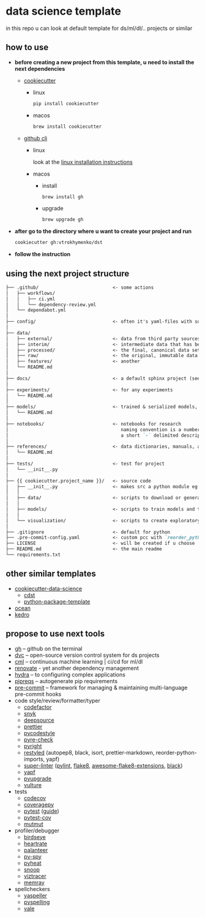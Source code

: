 # data science template

in this repo u can look at default template for ds/ml/dl/.. projects or similar

## how to use

* **before creating a new project from this template, u need to install the next dependencies**

  * [cookiecutter](https://github.com/cookiecutter/cookiecutter)

    * linux

      ```bash
      pip install cookiecutter
      ```

    * macos

      ```bash
      brew install cookiecutter
      ```

   * [github cli](https://cli.github.com/manual/installation)

     * linux

       look at the [linux installation instructions](https://github.com/cli/cli/blob/trunk/docs/install_linux.md)

     * macos

       * install

         ```bash
         brew install gh
         ```
       * upgrade

         ```bash
         brew upgrade gh
         ```

* **after go to the directory where u want to create your project and run**

  ```bash
  cookiecutter gh:vtrokhymenko/dst
  ```

* **follow the instruction**

## using the next project structure

```markdown
├── .github/                           <- some actions
│   ├── workflows/  
│   │   ├── ci.yml  
│   │   └── dependency-review.yml  
│   └── dependabot.yml  
│  
├── config/                            <- often it's yaml-files with some parameters
│  
├── data/  
│   ├── external/                      <- data from third party sources
│   ├── interim/                       <- intermediate data that has been transformed
│   ├── processed/                     <- the final, canonical data sets for modeling
│   ├── raw/                           <- the original, immutable data dump
│   ├── features/                      <- another
│   └── README.md  
│  
├── docs/                              <- a default sphinx project (see sphinx-doc.org for details)
│  
├── experiments/                       <- for any experiments
│   └── README.md  
│  
├── models/                            <- trained & serialized models, model predictions, or model summaries
│   └── README.md  
│  
├── notebooks/                         <- notebooks for research
│                                         naming convention is a number (for ordering), the creator's initials, and
│                                         a short `-` delimited description, eg `1.0-jqp-initial-data-exploration`
│  
├── references/                        <- data dictionaries, manuals, and all other explanatory materials
│   └── README.md  
│  
├── tests/                             <- test for project
│   └── __init__.py
│  
├── {{ cookiecutter.project_name }}/   <- source code
│   ├── __init__.py                    <- makes src a python module eg propose generate with `mkinit`
│   │
│   ├── data/                          <- scripts to download or generate data
│   │  
│   ├── models/                        <- scripts to train models and then use trained models to make predictions
│   │  
│   └── visualization/                 <- scripts to create exploratory and results oriented visualizations
│  
├── .gitignore                         <- default for python
├── .pre-commit-config.yaml            <- custom pcc with `reorder_python_imports`, `black`, `flake8`, `pre-commit-pyright`, `pre-commit-hooks`  
├── LICENSE                            <- will be created if u choose
├── README.md                          <- the main readme
└── requirements.txt
```

## other similar templates

* [cookiecutter-data-science](https://github.com/drivendata/cookiecutter-data-science)
  * [cdst](https://github.com/crplab/cdst/)
  * [python-package-template](https://github.com/TezRomacH/python-package-template)
* [ocean](https://github.com/surfstudio/Ocean)
* [kedro](https://github.com/quantumblacklabs/kedro/)

## propose to use next tools

* [gh](https://cli.github.com) – github on the terminal
* [dvc](https://dvc.org) – open-source version control system for ds projects
* [cml](https://cml.dev) – continuous machine learning | ci/cd for ml/dl
* [renovate](https://www.whitesourcesoftware.com/free-developer-tools/renovate/) - yet another dependency management
* [hydra](https://hydra.cc) – to configuring complex applications
* [pipreqs](https://github.com/bndr/pipreqs) – autogenerate pip requirements
* [pre-commit](https://pre-commit.com) – framework for managing & maintaining multi-language pre-commit hooks
* code style/review/formatter/typer
  * [codefactor](https://www.codefactor.io)
  * [snyk](https://snyk.io)
  * [deepsource](https://deepsource.io)
  * [prettier](https://github.com/prettier/prettier)
  * [pycodestyle](https://github.com/pycqa/pycodestyle/)
  * [pyre-check](https://github.com/facebook/pyre-check)
  * [pyright](https://github.com/microsoft/pyright)
  * [restyled](https://restyled.io) (autopep8, black, isort, prettier-markdown, reorder-python-imports, yapf)
  * [super-linter](https://github.com/github/super-linter) ([pylint](https://www.pylint.org/), [flake8](https://flake8.pycqa.org/en/latest/), [awesome-flake8-extensions](https://github.com/DmytroLitvinov/awesome-flake8-extensions), [black](https://github.com/psf/black))
  * [yapf](https://github.com/google/yapf)
  * [pyupgrade](https://github.com/asottile/pyupgrade)
  * [vulture](https://github.com/jendrikseipp/vulture)
* tests
  * [codecov](https://codecov.io)
  * [coveragepy](https://github.com/nedbat/coveragepy)
  * [pytest](https://docs.pytest.org/en/stable/) ([guide](https://stribny.name/blog/pytest/))
  * [pytest-cov](https://pytest-cov.readthedocs.io/en/latest/)
  * [mutmut](https://github.com/boxed/mutmut)
* profiler/debugger
  * [birdseye](https://github.com/alexmojaki/birdseye)
  * [heartrate](https://github.com/alexmojaki/heartrate)
  * [palanteer](https://github.com/dfeneyrou/palanteer)
  * [py-spy](https://github.com/benfred/py-spy)
  * [pyheat](https://github.com/csurfer/pyheat)
  * [snoop](https://github.com/alexmojaki/snoop)
  * [viztracer](https://github.com/gaogaotiantian/viztracer)
  * [memray](https://github.com/bloomberg/memray)
* spellcheckers
  * [yaspeller](https://github.com/hcodes/yaspeller)
  * [pyspelling](https://facelessuser.github.io/pyspelling/)
  * [vale](https://github.com/errata-ai/vale)
